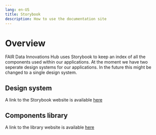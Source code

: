 ```yaml
---
lang: en-US
title: Storybook
description: How to use the documentation site
---
```


# Overview

FAIR Data Innovations Hub uses Storybook to keep an index of all the components used within our applications. At the moment we have two seperate design systems for our applications. In the future this might be changed to a single design system.

## Design system

A link to the Storybook website is available [here](https://628e928cd2515a004ad2f0b7-vjifzdutqo.chromatic.com/)

## Components library

A link to the library website is available [here](https://www.chromatic.com/library?appId=628e928cd2515a004ad2f0b7)
